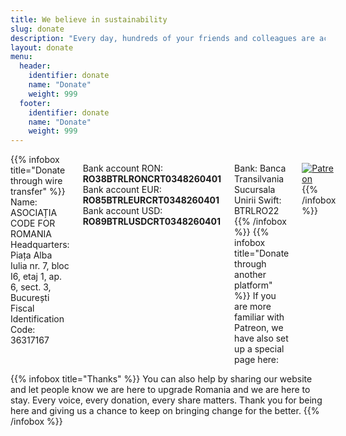 ```yaml
---
title: We believe in sustainability
slug: donate
description: "Every day, hundreds of your friends and colleagues are actively working to build useful digital tools to make your life easier and to upgrade Romania to a better place to live in. Help them stay on track and continue this work."
layout: donate
menu:
  header:
    identifier: donate
    name: "Donate"
    weight: 999
  footer:
    identifier: donate
    name: "Donate"
    weight: 999
---
```


<div class="columns">
{{% infobox title="Donate through wire transfer" %}}
  Name: ASOCIAȚIA CODE FOR ROMANIA  
  Headquarters: Piața Alba Iulia nr. 7, bloc I6, etaj 1, ap. 6, sect. 3, București  
  Fiscal Identification Code: 36317167  

  Bank account RON: **RO38BTRLRONCRT0348260401**  
  Bank account EUR: **RO85BTRLEURCRT0348260401**  
  Bank account USD: **RO89BTRLUSDCRT0348260401**  

  Bank: Banca Transilvania Sucursala Unirii
  Swift: BTRLRO22
{{% /infobox %}}
{{% infobox title="Donate through another platform" %}}
  If you are more familiar with Patreon, we have also set up a special page here:

  [![Patreon](/images/patreon.png)](https://www.patreon.com/bePatron?u=3907223&redirect_uri=https%3A%2F%2Fcode4.ro%2Fen%2Fthanks%2F)
{{% /infobox %}}
</div>

<div class="columns">
{{% infobox title="Thanks" %}}
  You can also help by sharing our website and let people know we are here to upgrade Romania and we are here to stay. Every voice, every donation, every share matters. Thank you for being here and giving us a chance to keep on bringing change for the better.
{{% /infobox %}}
</div>
